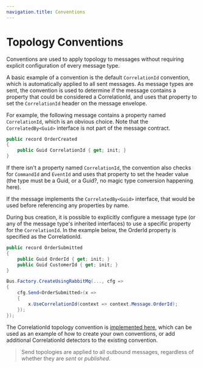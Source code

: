 ```yaml
---
navigation.title: Conventions
---
```


# Topology Conventions

Conventions are used to apply topology to messages without requiring explicit configuration of every message type.

A basic example of a convention is the default `CorrelationId` convention, which is automatically applied to all sent messages. As message types are sent, the convention is used to determine if the message contains a property that could be considered a CorrelationId, and uses that property to set the `CorrelationId` header on the message envelope.

For example, the following message contains a property named `CorrelationId`, which is an obvious choice. Note that the `CorrelatedBy<Guid>` interface is not part of the message contract.

```csharp
public record OrderCreated
{
    public Guid CorrelationId { get; init; }
}
```

If there isn't a property named `CorrelationId`, the convention also checks for `CommandId` and `EventId` and uses that property to set the header value (the type must be a Guid, or a Guid?, no magic type conversion happening here). 

If the message implements the `CorrelatedBy<Guid>` interface, that would be used before referencing any properties by name.

During bus creation, it is possible to explicitly configure a message type (or any of the message type's inherited interfaces) to use a specific property for the `CorrelationId`. In the example below, the OrderId property is specified as the CorrelationId.

```csharp
public record OrderSubmitted
{
    public Guid OrderId { get; init; }
    public Guid CustomerId { get; init; }
}

Bus.Factory.CreateUsingRabbitMq(..., cfg =>
{
    cfg.Send<OrderSubmitted>(x =>
    {
        x.UseCorrelationId(context => context.Message.OrderId);
    });
});
```

The CorrelationId topology convention is [implemented here](https://github.com/MassTransit/MassTransit/blob/develop/src/MassTransit/Topology/Configuration/CorrelationIdSendTopologyConvention.cs), which can be used as an example of how to create your own conventions, or add additional CorrelationId detectors to the existing convention.

> Send topologies are applied to all outbound messages, regardless of whether they are _sent_ or _published_.
